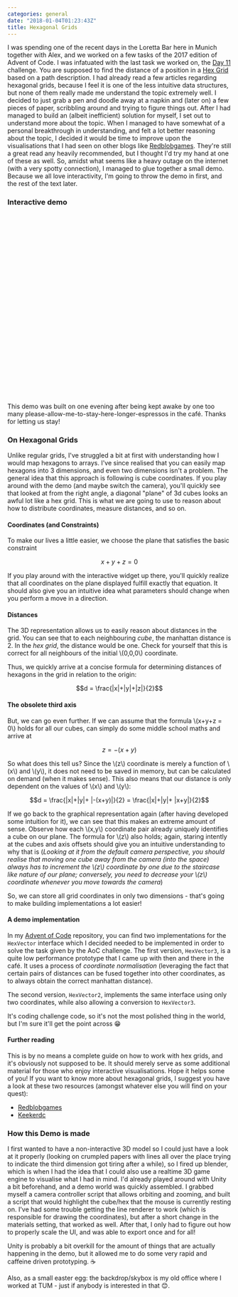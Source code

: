 ```yaml
---
categories: general
date: "2018-01-04T01:23:43Z"
title: Hexagonal Grids
---
```

<script src="https://cdnjs.cloudflare.com/ajax/libs/mathjax/2.7.0/MathJax.js?config=TeX-AMS-MML_HTMLorMML" type="text/javascript"></script>

I was spending one of the recent days in the Loretta Bar here in Munich together with Alex, and we worked on a few tasks of the 2017 edition of Advent of Code. I was infatuated with the last task we worked on, the [Day 11](http://adventofcode.com/2017/day/11) challenge. You are supposed to find the distance of a position in a [Hex Grid](https://en.wikipedia.org/wiki/Hexagonal_tiling) based on a path description. I had already read a few articles regarding hexagonal grids, because I feel it is one of the less intuitive data structures, but none of them really made me understand the topic extremely well. I decided to just grab a pen and doodle away at a napkin and (later on) a few pieces of paper, scribbling around and trying to figure things out. After I had managed to build an (albeit inefficient) solution for myself, I set out to understand more about the topic. When I managed to have somewhat of a personal breakthrough in understanding, and felt a lot better reasoning about the topic, I decided it would be time to improve upon the visualisations that I had seen on other blogs like [Redblobgames](https://www.redblobgames.com/grids/hexagons/). They're still a great read any heavily recommended, but I thought I'd try my hand at one of these as well. So, amidst what seems like a heavy outage on the internet (with a very spotty connection), I managed to glue together a small demo. Because we all love interactivity, I'm going to throw the demo in first, and the rest of the text later.

### Interactive demo
<script src="/assets/unity_hexagons/TemplateData/UnityProgress.js"></script>  
<script src="/assets/unity_hexagons/Build/UnityLoader.js"></script>  
<script>
  var gameInstance = UnityLoader.instantiate("gameContainer", "/assets/unity_hexagons/Build/newbuilds.json", {onProgress:UnityProgress});
</script>
<div class="webgl-content">
  <div id="gameContainer" style="width: 100%; height: 423px"></div>
</div>
This demo was built on one evening after being kept awake by one too many please-allow-me-to-stay-here-longer-espressos in the café. Thanks for letting us stay!

### On Hexagonal Grids
Unlike regular grids, I've struggled a bit at first with understanding how I would map hexagons to arrays. I've since realised that you can easily map hexagons into 3 dimensions, and even two dimensions isn't a problem. The general idea that this approach is following is cube coordinates. If you play around with the demo (and maybe switch the camera), you'll quickly see that looked at from the right angle, a diagonal "plane" of 3d cubes looks an awful lot like a hex grid. This is what we are going to use to reason about how to distribute coordinates, measure distances, and so on.
#### Coordinates (and Constraints)
To make our lives a little easier, we choose the plane that satisfies the basic constraint

$$x + y + z = 0$$

If you play around with the interactive widget up there, you'll quickly realize that all coordinates on the plane displayed fulfill exactly that equation. It should also give you an intuitive idea what parameters should change when you perform a move in a direction.

#### Distances
The 3D representation allows us to easily reason about distances in the grid. You can see that to each neighbouring _cube_, the manhattan distance is 2. In the _hex grid_, the distance would be one. Check for yourself that this is correct for all neighbours of the initial \\(0,0,0\\) coordinate.

Thus, we quickly arrive at a concise formula for determining distances of hexagons in the grid in relation to the origin:

$$d = \frac{|x|+|y|+|z|}{2}$$

#### The obsolete third axis
But, we can go even further. If we can assume that the formula \\(x+y+z = 0\\) holds for all our cubes, can simply do some middle school maths and arrive at

$$z = -(x+y)$$

So what does this tell us? Since the \\(z\\) coordinate is merely a function of \\(x\\) and \\(y\\), it does not need to be saved in memory, but can be calculated on demand (when it makes sense). This also means that our distance is only dependent on the values of \\(x\\) and \\(y\\):

$$d = \frac{|x|+|y|+ |-(x+y)|}{2} = \frac{|x|+|y|+ |x+y|}{2}$$

If we go back to the graphical representation again (after having developed some intuition for it), we can see that this makes an extreme amount of sense. Observe how each \\(x,y\\) coordinate pair already uniquely identifies a cube on our plane. The formula for \\(z\\) also holds; again, staring intently at the cubes and axis offsets should give you an intuitive understanding to why that is (_Looking at it from the default camera perspective, you should realise that moving one cube away from the camera (into the space) always has to increment the \\(z\\) coordinate by one due to the staircase like nature of our plane; conversely, you need to decrease your \\(z\\) coordinate whenever you move towards the camera_)

So, we can store all grid coordinates in only two dimensions - that's going to make building implementations a lot easier!

#### A demo implementation
In my [Advent of Code](https://github.com/SebastianAigner/advent-of-code-2017-ocaml/blob/master/day11/Day11.kt) repository, you can find two implementations for the `HexVector` interface which I decided needed to be implemented in order to solve the task given by the AoC challenge. The first version, `HexVector3`, is a quite low performance prototype that I came up with then and there in the café. It uses a process of _coordinate normalisation_ (leveraging the fact that certain pairs of distances can be fused together into other coordinates, as to always obtain the correct manhattan distance).

The second version, `HexVector2`, implements the same interface using only two coordinates, while also allowing a conversion to `HexVector3`.

It's coding challenge code, so it's not the most polished thing in the world, but I'm sure it'll get the point across 😁

#### Further reading
This is by no means a complete guide on how to work with hex grids, and it's obviously not supposed to be. It should merely serve as some additional material for those who enjoy interactive visualisations. Hope it helps some of you! If you want to know more about hexagonal grids, I suggest you have a look at these two resources (amongst whatever else you will find on your quest):
- [Redblobgames](https://www.redblobgames.com/grids/hexagons/)
- [Keekerdc](http://keekerdc.com/2011/03/hexagon-grids-coordinate-systems-and-distance-calculations/)

### How this Demo is made
I first wanted to have a non-interactive 3D model so I could just have a look at it properly (looking on crumpled papers with lines all over the place trying to indicate the third dimension got tiring after a while), so I fired up blender, which is when I had the idea that I could also use a realtime 3D game engine to visualise what I had in mind. I'd already played around with Unity a bit beforehand, and a demo world was quickly assembled. I grabbed myself a camera controller script that allows orbiting and zooming, and built a script that would highlight the cube/hex that the mouse is currently resting on. I've had some trouble getting the line renderer to work (which is responsible for drawing the coordinates), but after a short change in the materials setting, that worked as well. After that, I only had to figure out how to properly scale the UI, and was able to export once and for all!

Unity is probably a bit overkill for the amount of things that are actually happening in the demo, but it allowed me to do some very rapid and caffeine driven prototyping. ☕

Also, as a small easter egg: the backdrop/skybox is my old office where I worked at TUM - just if anybody is interested in that 😊.